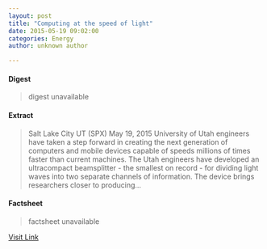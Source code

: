 ```yaml
---
layout: post
title: "Computing at the speed of light"
date: 2015-05-19 09:02:00
categories: Energy
author: unknown author

---
```



#### Digest
>digest unavailable

#### Extract
>Salt Lake City UT (SPX) May 19, 2015 University of Utah engineers have taken a step forward in creating the next generation of computers and mobile devices capable of speeds millions of times faster than current machines. The Utah engineers have developed an ultracompact beamsplitter - the smallest on record - for dividing light waves into two separate channels of information. The device brings researchers closer to producing...

#### Factsheet
>factsheet unavailable

[Visit Link](http://www.spacedaily.com/reports/Computing_at_the_speed_of_light_999.html)


